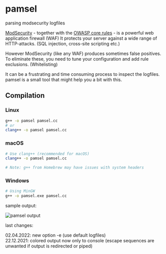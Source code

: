 # pamsel
parsing modsecurity logfiles

	
[ModSecurity](https://github.com/SpiderLabs/ModSecurity) - together with the [OWASP core rules](https://owasp.org/www-project-modsecurity-core-rule-set/) - is a powerful web application firewall (WAF)
It protects your server against a wide range of HTTP-attacks. (SQL injection, cross-site scripting etc.)

However ModSecurity (like any WAF) produces sometimes false positives.
To eliminate these, you need to tune your configuration and add rule exclusions. (Whitelisting)

It can be a frustrating and time consuming process to inspect the logfiles.
pamsel is a small tool that might help you a bit with this.

## Compilation

### Linux
```bash
g++ -o pamsel pamsel.cc
# or
clang++ -o pamsel pamsel.cc
```

### macOS
```bash
# Use clang++ (recommended for macOS)
clang++ -o pamsel pamsel.cc

# Note: g++ from Homebrew may have issues with system headers
```

### Windows
```bash
# Using MinGW
g++ -o pamsel.exe pamsel.cc
```

sample output:

![pamsel output](pamsel-output.jpg)

last changes:

02.04.2022: new option -e (use default logfiles)<br>
22.12.2021: colored output now only to console (escape sequences are unwanted if output is redirected or piped)
